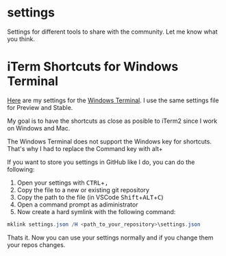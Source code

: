# settings

Settings for different tools to share with the community. Let me know what you think.

# iTerm Shortcuts for Windows Terminal

[Here](terminal/settings.json) are my settings for the [Windows Terminal](https://github.com/microsoft/terminal). I use the same settings file for Preview and Stable.

My goal is to have the shortcuts as close as posible to iTerm2 since I work on Windows and Mac.

The Windows Terminal does not support the Windows key for shortcuts. That's why I had to replace the Command key with alt+

If you want to store you settings in GitHub like I do, you can do the following:

1. Open your settings with <kbd>CTRL</kbd>+<kbd>,</kbd>
2. Copy the file to a new or existing git repository
3. Copy the path to the file (in VSCode <kbd>Shift</kbd>+<kbd>ALT</kbd>+<kbd>C</kbd>)
4. Open a command prompt as adiministrator
5. Now create a hard symlink with the following command:

``` powershell
mklink settings.json /H <path_to_your_repository>\settings.json
```

Thats it. Now you can use your settings normally and if you change them your repos changes.
